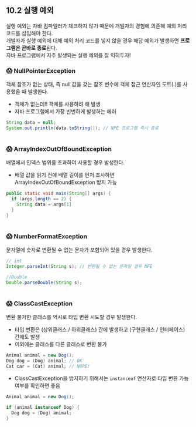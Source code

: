 ## 10.2 실행 예외
실행 예외는 자바 컴파일러가 체크하지 않기 때문에 개발자의 경험에 의존해 예외 처리 코드를 삽입해야 한다.  
개발자가 실행 예외에 대해 예외 처리 코드를 넣지 않을 경우 해당 예외가 발생하면 **프로그램은 곧바로 종료**된다.  
자바 프로그램에서 자주 발생되는 실행 예외를 잘 익혀두자!


### 😱 NullPointerException
객체 참조가 없는 상태, 즉 null 값을 갖는 참조 변수에 객체 접근 연산자인 도트(.)를 사용했을 때 발생한다.
- 객체가 없는데!! 객체를 사용하려 해 발생
- 자바 프로그램에서 가장 빈번하게 발생하는 에러
  
```java
String data = null;
System.out.println(data.toString()); // NPE 프로그램 즉시 종료
```

#
### 😱 ArrayIndexOutOfBoundException
배열에서 인덱스 범위를 초과하여 사용할 경우 발생한다.
- 배열 값을 읽기 전에 배열 길이를 먼저 조사하면 ArrayIndexOutOfBoundException 방지 가능

```java
public static void main(String[] args) {
  if (args.length == 2) {
    String data = args[1]
  }
}
```

#
### 😱 NumberFormatException
문자열에 숫자로 변환될 수 없는 문자가 포함되어 있을 경우 발생한다.

```java
// int
Integer.parseInt(String s); // 변환될 수 없는 문자일 경우 NFE

//Double
Double.parseDouble(String s);
```

#
### 😱 ClassCastException
변환 불가한 클래스를 억시로 타입 변환 시도할 경우 발생한다.

- 타입 변환은 (상위클래스 / 하위클래스) 간에 발생하고 (구현클래스 / 인터페이스) 간에도 발생
- 이외에는 클래스를 다른 클래스로 변환 불가

```java
Animal animal = new Dog();
Dog dog = (Dog) animal; // OK
Cat car = (Cat) animal; // NOPE!
```

- ClassCastException을 방지하기 위해서는 `instanceof` 연산자로 타입 변환 가능 여부를 확인하면 좋음
```java
Animal animal = new Dog();

if (animal instanceof Dog) {
  Dog dog = (Dog) animal;
}
```
